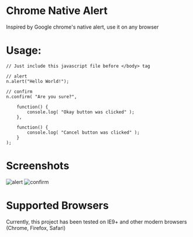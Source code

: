 # Chrome Native Alert
Inspired by Google chrome's native alert, use it on any browser

# Usage:

	// Just include this javascript file before </body> tag

	// alert
	n.alert("Hello World!");

	// confirm 
	n.confirm( "Are you sure?", 
	
		function() {
			console.log( "Okay button was clicked" );
		},

		function() {
			console.log( "Cancel button was clicked" );
		}
	);

# Screenshots
![alert](http://i63.tinypic.com/mj313d.png)
![confirm](http://i64.tinypic.com/55pc9w.png)

# Supported Browsers
Currently, this project has been tested on IE9+ and other modern browsers (Chrome, Firefox, Safari)
